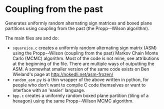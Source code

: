 # Coupling from the past
Generates uniformly random alternating sign matrices and boxed plane partitions using coupling from the past (the Propp--Wilson algorithm).  

The main files are and do:  
  * `squareice.c` creates a uniformly random alternating sign matrix (ASM) using the Propp--Wilson (coupling from the past) Markov Chain Monte Carlo (MCMC) algorithm. Most of the code is not mine, see attributions at the beginning of the file. There are multiple ways of outputting the ASM. A somewhat smaller version of the same code exists on Ben Wieland's page at http://nokedli.net/asm-frozen/  
  * `random_asm.py` is a thin wrapper of the above written in python, for people who don't want to compile C code themselves or want to interface with an 'easier' language.   
  * `bpp.c` creates a uniformly random boxed plane partition (tiling of a hexagon) using the same Propp--Wilson MCMC algorithm.  
